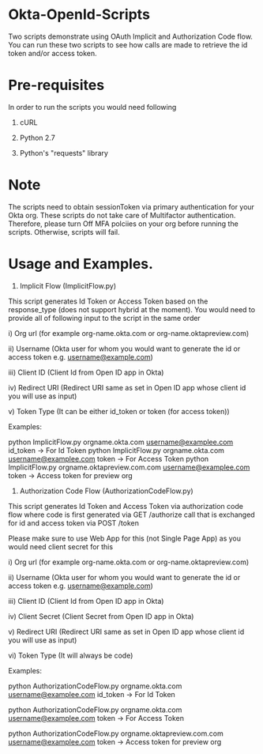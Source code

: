 # Okta-OpenId-Scripts

Two scripts demonstrate using OAuth Implicit and Authorization Code flow. You can run these two scripts to see how calls are 
made to retrieve the id token and/or access token.

# Pre-requisites

In order to run the scripts you would need following

1) cURL 


2) Python 2.7 


3) Python's "requests" library  

# Note

The scripts need to obtain sessionToken via primary authentication for your Okta org. These scripts do not take care of Multifactor
authentication. Therefore, please turn Off MFA polciies on your org before running the scripts. Otherwise, scripts will fail. 

# Usage and Examples.

1) Implicit Flow (ImplicitFlow.py)

This script generates Id Token or Access Token based on the response_type (does not support hybrid at the moment). You would need to 
provide all of following input to the script in the same order 

i) Org url (for example org-name.okta.com or org-name.oktapreview.com)

ii) Username (Okta user for whom you would want to generate the id or access token e.g. username@example.com)

iii) Client ID (Client Id from Open ID app in Okta)

iv) Redirect URI (Redirect URI same as set in Open ID app whose client id you will use as input)

v) Token Type (It can be either id_token or token (for access token))

Examples:

python ImplicitFlow.py orgname.okta.com username@examplee.com <clientId> <redirectUri> id_token -> For Id Token
python ImplicitFlow.py orgname.okta.com username@examplee.com <clientId> <redirectUri> token -> For Access Token
python ImplicitFlow.py orgname.oktapreview.com.com username@examplee.com <clientId> <redirectUri> token -> Access token for preview org





1) Authorization Code Flow (AuthorizationCodeFlow.py)

This script generates Id Token and Access Token via authorization code flow where code is first generated via 
GET  /authorize call that is exchanged for id and access token via POST /token

Please make sure to use Web App for this (not Single Page App) as you would need client secret for this

i) Org url (for example org-name.okta.com or org-name.oktapreview.com)

ii) Username (Okta user for whom you would want to generate the id or access token e.g. username@example.com)

iii) Client ID (Client Id from Open ID app in Okta)

iv) Client Secret (Client Secret from Open ID app in Okta)

v) Redirect URI (Redirect URI same as set in Open ID app whose client id you will use as input)

vi) Token Type (It will always be code)

Examples:

python AuthorizationCodeFlow.py orgname.okta.com username@examplee.com <clientId> <clientSecret> <redirectUri> id_token -> For Id Token

python AuthorizationCodeFlow.py orgname.okta.com username@examplee.com <clientId> <clientSecret>  <redirectUri> token -> For Access Token

python AuthorizationCodeFlow.py orgname.oktapreview.com.com username@examplee.com <clientId> <clientSecret> <redirectUri> token -> Access token for preview org

